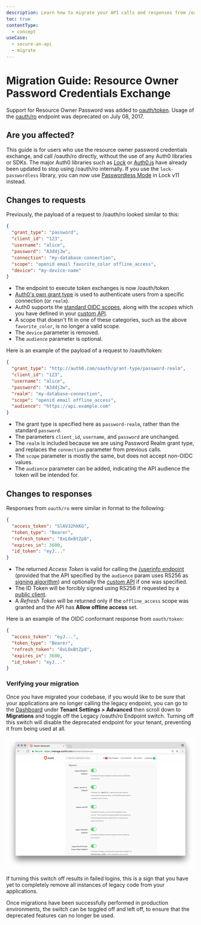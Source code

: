 ```yaml
---
description: Learn how to migrate your API calls and responses from /oauth/ro to /oauth/token
toc: true
contentType:
  - concept
useCase:
  - secure-an-api
  - migrate
---
```

# Migration Guide: Resource Owner Password Credentials Exchange

Support for Resource Owner Password was added to [oauth/token](/api/authentication#authorization-code). Usage of the [oauth/ro](/api/authentication#resource-owner) endpoint was deprecated on July 08, 2017.

## Are you affected?

This guide is for users who use the resource owner password credentials exchange, and call /oauth/ro directly, without the use of any Auth0 libraries or SDKs. The major Auth0 libraries such as <dfn data-key="lock">[Lock](/libraries/lock)</dfn> or [Auth0.js](/libraries/auth0js) have already been updated to stop using /oauth/ro internally. If you use the `lock-passwordless` library, you can now use [Passwordless Mode](/libraries/lock/v11#passwordless) in Lock v11 instead.

## Changes to requests

Previously, the payload of a request to /oauth/ro looked similar to this:

```json
{
  "grant_type": "password",
  "client_id": "123",
  "username": "alice",
  "password": "A3ddj3w",
  "connection": "my-database-connection",
  "scope": "openid email favorite_color offline_access",
  "device": "my-device-name"
}
```

* The endpoint to execute token exchanges is now /oauth/token
* [Auth0's own grant type](/api-auth/tutorials/password-grant#realm-support) is used to authenticate users from a specific connection (or `realm`). 
* Auth0 supports the [standard OIDC scopes](/scopes/current/oidc-scopes), along with the <dfn data-key="scope">scopes</dfn> which you have defined in your [custom API](/api-auth/apis).
* A scope that doesn't fit in one of these categories, such as the above `favorite_color`, is no longer a valid scope.
* The `device` parameter is removed.
* The <dfn data-key="audience">`audience`</dfn> parameter is optional.

Here is an example of the payload of a request to /oauth/token:

```json
{
  "grant_type": "http://auth0.com/oauth/grant-type/password-realm",
  "client_id": "123",
  "username": "alice",
  "password": "A3ddj3w",
  "realm": "my-database-connection",
  "scope": "openid email offline_access",
  "audience": "https://api.example.com"
}
```

* The grant type is specified here as `password-realm`, rather than the standard `password`. 
* The parameters `client_id`, `username`, and `password` are unchanged. 
* The `realm` is included because we are using Password Realm grant type, and replaces the `connection` parameter from previous calls. 
* The `scope` parameter is mostly the same, but does not accept non-OIDC values. 
* The `audience` parameter can be added, indicating the API audience the token will be intended for.

## Changes to responses

Responses from `oauth/ro` were similar in format to the following:

```json
{
  "access_token": "SlAV32hkKG",
  "token_type": "Bearer",
  "refresh_token": "8xLOxBtZp8",
  "expires_in": 3600,
  "id_token": "eyJ..."
}
```

* The returned <dfn data-key="access-token">Access Token</dfn> is valid for calling the [/userinfo endpoint](/api/authentication#get-user-info) (provided that the API specified by the `audience` param uses RS256 as [signing algorithm](/tokens/concepts/signing-algorithms)) and optionally the [custom API](/api-auth/apis) if one was specified.
* The ID Token will be forcibly signed using RS256 if requested by a [public client](/clients/client-types#public-clients).
* A <dfn data-key="refresh-token">Refresh Token</dfn> will be returned only if the `offline_access` scope was granted and the API has **Allow offline access** set.

Here is an example of the OIDC conformant response from `oauth/token`:

```json
{
  "access_token": "eyJ...",
  "token_type": "Bearer",
  "refresh_token": "8xLOxBtZp8",
  "expires_in": 3600,
  "id_token": "eyJ..."
}
```

### Verifying your migration

Once you have migrated your codebase, if you would like to be sure that your applications are no longer calling the legacy endpoint, you can go to the [Dashboard](${manage_url}/#/tenant/advanced) under **Tenant Settings > Advanced** then scroll down to **Migrations** and toggle off the Legacy /oauth/ro Endpoint switch. Turning off this switch will disable the deprecated endpoint for your tenant, preventing it from being used at all.

![Legacy Migration Toggles](/media/articles/libraries/lock/migration-toggles.png)

If turning this switch off results in failed logins, this is a sign that you have yet to completely remove all instances of legacy code from your applications.

Once migrations have been successfully performed in production environments, the switch can be toggled off and left off, to ensure that the deprecated features can no longer be used.